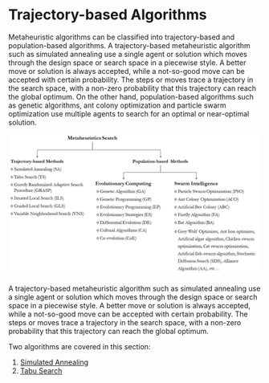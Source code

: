 # Trajectory-based Algorithms

Metaheuristic algorithms can be classified into trajectory-based and population-based algorithms. A trajectory-based metaheuristic algorithm such as simulated annealing use a single agent or solution which moves through the design space or search space in a piecewise style. A better move or solution is always accepted, while a not-so-good move can be accepted with certain probability. The steps or moves trace a trajectory in the search space, with a non-zero probability that this trajectory can reach the global optimum. On the other hand, population-based algorithms such as genetic algorithms, ant colony optimization and particle swarm optimization use multiple agents to search for an optimal or near-optimal solution.

![](../../images/Metaheuristics.png)

A trajectory-based metaheuristic algorithm such as simulated annealing use a single agent or solution which moves through the design space or search space in a piecewise style. A better move or solution is always accepted, while a not-so-good move can be accepted with certain probability. The steps or moves trace a trajectory in the search space, with a non-zero probability that this trajectory can reach the global optimum.

Two algorithms are covered in this section:
1. [Simulated Annealing](SimulatedAnnealing.ipynb)
2. [Tabu Search](TabuSearch.ipynb)